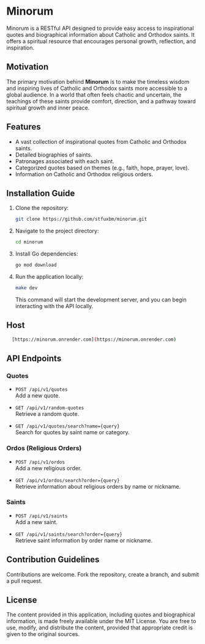 # Minorum

Minorum is a RESTful API designed to provide easy access to inspirational quotes and biographical information about Catholic and Orthodox saints. It offers a spiritual resource that encourages personal growth, reflection, and inspiration.

## Motivation

The primary motivation behind **Minorum** is to make the timeless wisdom and inspiring lives of Catholic and Orthodox saints more accessible to a global audience. In a world that often feels chaotic and uncertain, the teachings of these saints provide comfort, direction, and a pathway toward spiritual growth and inner peace.

## Features

- A vast collection of inspirational quotes from Catholic and Orthodox saints.
- Detailed biographies of saints.
- Patronages associated with each saint.
- Categorized quotes based on themes (e.g., faith, hope, prayer, love).
- Information on Catholic and Orthodox religious orders.

## Installation Guide

1. Clone the repository:

    ```bash
    git clone https://github.com/stfuxbm/minorum.git
    ```

2. Navigate to the project directory:

    ```bash
    cd minorum
    ```

3. Install Go dependencies:

    ```bash
    go mod download
    ```

4. Run the application locally:

    ```bash
    make dev
    ```

    This command will start the development server, and you can begin interacting with the API locally.

## Host

 ```bash
   [https://minorum.onrender.com](https://minorum.onrender.com)
  ```

## API Endpoints

### Quotes

- `POST /api/v1/quotes`  
  Add a new quote.

- `GET /api/v1/random-quotes`  
  Retrieve a random quote.

- `GET /api/v1/quotes/search?name={query}`  
  Search for quotes by saint name or category.

### Ordos (Religious Orders)

- `POST /api/v1/ordos`  
  Add a new religious order.

- `GET /api/v1/ordos/search?order={query}`  
  Retrieve information about religious orders by name or nickname.

### Saints

- `POST /api/v1/saints`  
  Add a new saint.

- `GET /api/v1/saints/search?order={query}`  
  Retrieve saint information by order name or nickname.

## Contribution Guidelines

Contributions are welcome. Fork the repository, create a branch, and submit a pull request.

## License

The content provided in this application, including quotes and biographical information, is made freely available under the MIT License. You are free to use, modify, and distribute the content, provided that appropriate credit is given to the original sources.
